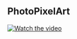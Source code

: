 ## PhotoPixelArt

[![Watch the video](https://img.youtube.com/vi/6ux-RWMVofM/maxresdefault.jpg)](https://youtu.be/6ux-RWMVofM)